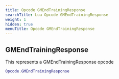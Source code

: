 ```yaml
---
title: Opcode GMEndTrainingResponse
searchTitle: Lua Opcode GMEndTrainingResponse
weight: 1
hidden: true
menuTitle: Opcode GMEndTrainingResponse
---
```

## GMEndTrainingResponse

This represents a GMEndTrainingResponse opcode
```lua
Opcode.GMEndTrainingResponse
```